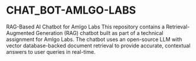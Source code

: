 # CHAT_BOT-AMLGO-LABS
RAG-Based AI Chatbot for Amlgo Labs This repository contains a Retrieval-Augmented Generation (RAG) chatbot built as part of a technical assignment for Amlgo Labs. The chatbot uses an open-source LLM with vector database-backed document retrieval to provide accurate, contextual answers to user queries in real-time.
